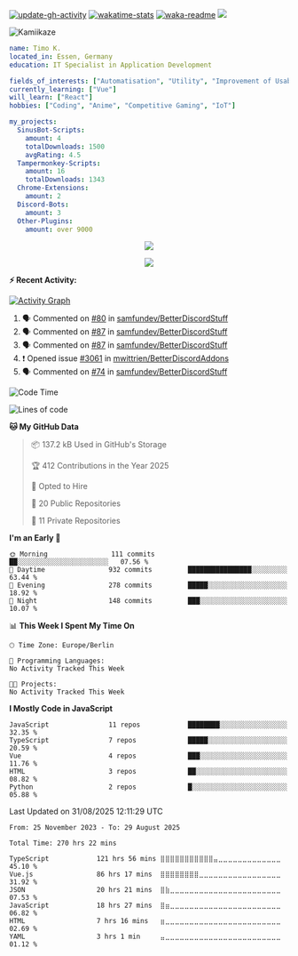 <!-- Badges -->
[![update-gh-activity](https://github.com/Kamiikaze/Kamiikaze/actions/workflows/update-gh-activity.yml/badge.svg)](https://github.com/Kamiikaze/Kamiikaze/actions/workflows/update-gh-activity.yml)
[![wakatime-stats](https://github.com/Kamiikaze/Kamiikaze/actions/workflows/update-timestats.yml/badge.svg)](https://github.com/Kamiikaze/Kamiikaze/actions/workflows/update-timestats.yml)
[![waka-readme](https://github.com/Kamiikaze/Kamiikaze/actions/workflows/waka-simple.yml/badge.svg)](https://github.com/Kamiikaze/Kamiikaze/actions/workflows/waka-simple.yml)
![](https://komarev.com/ghpvc/?username=Kamiikaze&abbreviated=true&base=682&label=Views&style=flat-square)

<!-- About Me -->
![Kamiikaze](https://socialify.git.ci/Kamiikaze/Kamiikaze/image?font=Source+Code+Pro&name=1&pattern=Solid&theme=Dark)

```yaml
name: Timo K.
located_in: Essen, Germany
education: IT Specialist in Application Development

fields_of_interests: ["Automatisation", "Utility", "Improvement of Usability", "Localization"]
currently_learning: ["Vue"]
will_learn: ["React"]
hobbies: ["Coding", "Anime", "Competitive Gaming", "IoT"]

my_projects:
  SinusBot-Scripts:
    amount: 4
    totalDownloads: 1500
    avgRating: 4.5
  Tampermonkey-Scripts:
    amount: 16
    totalDownloads: 1343
  Chrome-Extensions:
    amount: 2
  Discord-Bots:
    amount: 3
  Other-Plugins:
    amount: over 9000
```

<!-- Archievments -->
<p align="center">
  <img alig src="https://github-profile-trophy.vercel.app/?username=Kamiikaze&theme=onedark&column=-1" />
</p>
<!-- Spotify Recently Played -->
<p align="center">
  <img src="https://spotify-recently-played-readme.vercel.app/api?user=timo1322&count=5">
</p>

**:zap: Recent Activity:**

[![Activity Graph](https://github-readme-activity-graph.vercel.app/graph?username=Kamiikaze&theme=github-dark-dimmed&custom_title=Kamiikaze%20Activity%20Graph&hide_border=true)](https://github.com/ashutosh00710/github-readme-activity-graph)

<!--START_SECTION:activity-->
1. 🗣 Commented on [#80](https://github.com/samfundev/BetterDiscordStuff/issues/80#issuecomment-3046067391) in [samfundev/BetterDiscordStuff](https://github.com/samfundev/BetterDiscordStuff)
2. 🗣 Commented on [#87](https://github.com/samfundev/BetterDiscordStuff/issues/87#issuecomment-3046044581) in [samfundev/BetterDiscordStuff](https://github.com/samfundev/BetterDiscordStuff)
3. 🗣 Commented on [#87](https://github.com/samfundev/BetterDiscordStuff/issues/87#issuecomment-3041395017) in [samfundev/BetterDiscordStuff](https://github.com/samfundev/BetterDiscordStuff)
4. ❗ Opened issue [#3061](https://github.com/mwittrien/BetterDiscordAddons/issues/3061) in [mwittrien/BetterDiscordAddons](https://github.com/mwittrien/BetterDiscordAddons)
5. 🗣 Commented on [#74](https://github.com/samfundev/BetterDiscordStuff/issues/74#issuecomment-2957851234) in [samfundev/BetterDiscordStuff](https://github.com/samfundev/BetterDiscordStuff)
<!--END_SECTION:activity-->

<!--START_SECTION:waka-->
![Code Time](http://img.shields.io/badge/Code%20Time-270%20hrs%2022%20mins-blue)

![Lines of code](https://img.shields.io/badge/From%20Hello%20World%20I%27ve%20Written-1.9%20million%20lines%20of%20code-blue)

**🐱 My GitHub Data** 

> 📦 137.2 kB Used in GitHub's Storage 
 > 
> 🏆 412 Contributions in the Year 2025
 > 
> 💼 Opted to Hire
 > 
> 📜 20 Public Repositories 
 > 
> 🔑 11 Private Repositories 
 > 
**I'm an Early 🐤** 

```text
🌞 Morning                111 commits         ██░░░░░░░░░░░░░░░░░░░░░░░   07.56 % 
🌆 Daytime                932 commits         ████████████████░░░░░░░░░   63.44 % 
🌃 Evening                278 commits         █████░░░░░░░░░░░░░░░░░░░░   18.92 % 
🌙 Night                  148 commits         ███░░░░░░░░░░░░░░░░░░░░░░   10.07 % 
```


📊 **This Week I Spent My Time On** 

```text
🕑︎ Time Zone: Europe/Berlin

💬 Programming Languages: 
No Activity Tracked This Week

🐱‍💻 Projects: 
No Activity Tracked This Week
```

**I Mostly Code in JavaScript** 

```text
JavaScript               11 repos            ████████░░░░░░░░░░░░░░░░░   32.35 % 
TypeScript               7 repos             █████░░░░░░░░░░░░░░░░░░░░   20.59 % 
Vue                      4 repos             ███░░░░░░░░░░░░░░░░░░░░░░   11.76 % 
HTML                     3 repos             ██░░░░░░░░░░░░░░░░░░░░░░░   08.82 % 
Python                   2 repos             █░░░░░░░░░░░░░░░░░░░░░░░░   05.88 % 
```




 Last Updated on 31/08/2025 12:11:29 UTC
<!--END_SECTION:waka-->

<!--START_SECTION:waka-simple-->

```text
From: 25 November 2023 - To: 29 August 2025

Total Time: 270 hrs 22 mins

TypeScript            121 hrs 56 mins ⣿⣿⣿⣿⣿⣿⣿⣿⣿⣿⣿⣤⣀⣀⣀⣀⣀⣀⣀⣀⣀⣀⣀⣀⣀   45.10 %
Vue.js                86 hrs 17 mins  ⣿⣿⣿⣿⣿⣿⣿⣿⣀⣀⣀⣀⣀⣀⣀⣀⣀⣀⣀⣀⣀⣀⣀⣀⣀   31.92 %
JSON                  20 hrs 21 mins  ⣿⣷⣀⣀⣀⣀⣀⣀⣀⣀⣀⣀⣀⣀⣀⣀⣀⣀⣀⣀⣀⣀⣀⣀⣀   07.53 %
JavaScript            18 hrs 27 mins  ⣿⣶⣀⣀⣀⣀⣀⣀⣀⣀⣀⣀⣀⣀⣀⣀⣀⣀⣀⣀⣀⣀⣀⣀⣀   06.82 %
HTML                  7 hrs 16 mins   ⣶⣀⣀⣀⣀⣀⣀⣀⣀⣀⣀⣀⣀⣀⣀⣀⣀⣀⣀⣀⣀⣀⣀⣀⣀   02.69 %
YAML                  3 hrs 1 min     ⣤⣀⣀⣀⣀⣀⣀⣀⣀⣀⣀⣀⣀⣀⣀⣀⣀⣀⣀⣀⣀⣀⣀⣀⣀   01.12 %
```

<!--END_SECTION:waka-simple-->
